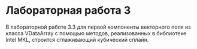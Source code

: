 # Лабораторная работа 3

В лабораторной работе 3.3 для первой компоненты векторного поля из класса VDataArray с помощью методов, реализованных в библиотеке Intel MKL, строится сглаживающий кубический сплайн.